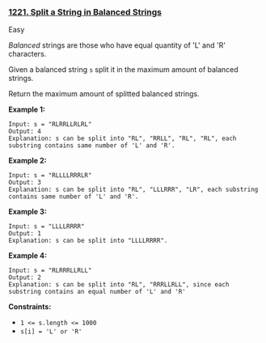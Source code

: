 ### [1221. Split a String in Balanced Strings](https://leetcode.com/problems/split-a-string-in-balanced-strings/)

Easy

*Balanced* strings are those who have equal quantity of 'L' and 'R' characters.

Given a balanced string `s` split it in the maximum amount of balanced strings.

Return the maximum amount of splitted balanced strings.

 

**Example 1:**

```
Input: s = "RLRRLLRLRL"
Output: 4
Explanation: s can be split into "RL", "RRLL", "RL", "RL", each substring contains same number of 'L' and 'R'.
```

**Example 2:**

```
Input: s = "RLLLLRRRLR"
Output: 3
Explanation: s can be split into "RL", "LLLRRR", "LR", each substring contains same number of 'L' and 'R'.
```

**Example 3:**

```
Input: s = "LLLLRRRR"
Output: 1
Explanation: s can be split into "LLLLRRRR".
```

**Example 4:**

```
Input: s = "RLRRRLLRLL"
Output: 2
Explanation: s can be split into "RL", "RRRLLRLL", since each substring contains an equal number of 'L' and 'R'
```

 

**Constraints:**

- `1 <= s.length <= 1000`
- `s[i] = 'L' or 'R'`
